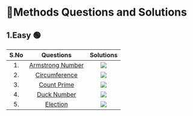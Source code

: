 # 📝Methods Questions and  Solutions
## 1.Easy 🟢
| S.No | Questions | Solutions |
| :---: | :---: | :---: |
| 1. | [Armstrong Number](https://www.geeksforgeeks.org/program-for-armstrong-numbers/) |   <a href="https://github.com/Aritra101/DSA/blob/master/Solutions/Methods/Easy/Armstrong.java"><img src="https://img.shields.io/badge/Solution-green"></a>    |
| 2. | [Circumference](https://www.geeksforgeeks.org/program-find-circumference-circle/) |   <a href="https://github.com/Aritra101/DSA/blob/master/Solutions/Methods/Easy/Circle.java"><img src="https://img.shields.io/badge/Solution-green"></a>    |
| 3. | [Count Prime](https://www.codingninjas.com/studio/library/count-prime-in-ranges) |   <a href="https://github.com/Aritra101/DSA/blob/master/Solutions/Methods/Easy/CountPrime.java"><img src="https://img.shields.io/badge/Solution-green"></a>    |
| 4. | [Duck Number](https://www.geeksforgeeks.org/check-whether-number-duck-number-not/) |   <a href="https://github.com/Aritra101/DSA/blob/master/Solutions/Methods/Easy/Duck_Number.java"><img src="https://img.shields.io/badge/Solution-green"></a>    |
| 5. | [Election](https://www.efaculty.in/java-programs/voting-age-program-in-java/) |   <a href="https://github.com/Aritra101/DSA/blob/master/Solutions/Methods/Easy/Election.java"><img src="https://img.shields.io/badge/Solution-green"></a>    |
